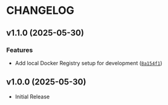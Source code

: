 # CHANGELOG

<!-- version list -->

## v1.1.0 (2025-05-30)

### Features

- Add local Docker Registry setup for development
  ([`8a154f1`](https://github.com/cagojeiger/registry-api-v2-client/commit/8a154f1942fbdbab1d562e5c32124d54feae4a44))


## v1.0.0 (2025-05-30)

- Initial Release
